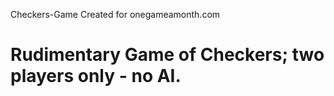 Checkers-Game
Created for onegameamonth.com

Rudimentary Game of Checkers; two players only - no AI.
=============
